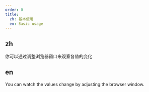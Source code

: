 ```yaml
---
order: 0
title:
  zh: 基本使用
  en: Basic usage
---
```


## zh

你可以通过调整浏览器窗口来观察各值的变化

## en

You can watch the values change by adjusting the browser window.
